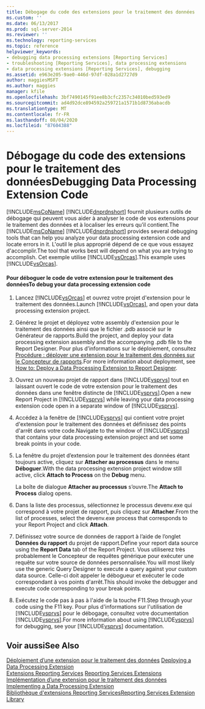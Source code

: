 ```yaml
---
title: Débogage du code des extensions pour le traitement des données | Microsoft Docs
ms.custom: ''
ms.date: 06/13/2017
ms.prod: sql-server-2014
ms.reviewer: ''
ms.technology: reporting-services
ms.topic: reference
helpviewer_keywords:
- debugging data processing extensions [Reporting Services]
- troubleshooting [Reporting Services], data processing extensions
- data processing extensions [Reporting Services], debugging
ms.assetid: e963e205-9ae0-446d-97df-028a1d2727d9
author: maggiesMSFT
ms.author: maggies
manager: kfile
ms.openlocfilehash: 3bf7490145f91ee8b3cfc2357c34010bed593ed9
ms.sourcegitcommit: ad4d92dce894592a259721a1571b1d8736abacdb
ms.translationtype: MT
ms.contentlocale: fr-FR
ms.lasthandoff: 08/04/2020
ms.locfileid: "87604388"
---
```

# <a name="debugging-data-processing-extension-code"></a><span data-ttu-id="9cb89-102">Débogage du code des extensions pour le traitement des données</span><span class="sxs-lookup"><span data-stu-id="9cb89-102">Debugging Data Processing Extension Code</span></span>
  <span data-ttu-id="9cb89-103">[!INCLUDE[msCoName](../../../includes/msconame-md.md)] [!INCLUDE[dnprdnshort](../../../includes/dnprdnshort-md.md)] fournit plusieurs outils de débogage qui peuvent vous aider à analyser le code de vos extensions pour le traitement des données et à localiser les erreurs qu’il contient.</span><span class="sxs-lookup"><span data-stu-id="9cb89-103">The [!INCLUDE[msCoName](../../../includes/msconame-md.md)] [!INCLUDE[dnprdnshort](../../../includes/dnprdnshort-md.md)] provides several debugging tools that can help you analyze your data processing extension code and locate errors in it.</span></span> <span data-ttu-id="9cb89-104">L'outil le plus approprié dépend de ce que vous essayez d'accomplir.</span><span class="sxs-lookup"><span data-stu-id="9cb89-104">The tool that works best will depend on what you are trying to accomplish.</span></span> <span data-ttu-id="9cb89-105">Cet exemple utilise [!INCLUDE[vsOrcas](../../../includes/vsorcas-md.md)].</span><span class="sxs-lookup"><span data-stu-id="9cb89-105">This example uses [!INCLUDE[vsOrcas](../../../includes/vsorcas-md.md)].</span></span>  
  
#### <a name="to-debug-your-data-processing-extension-code"></a><span data-ttu-id="9cb89-106">Pour déboguer le code de votre extension pour le traitement des données</span><span class="sxs-lookup"><span data-stu-id="9cb89-106">To debug your data processing extension code</span></span>  
  
1.  <span data-ttu-id="9cb89-107">Lancez [!INCLUDE[vsOrcas](../../../includes/vsorcas-md.md)] et ouvrez votre projet d'extension pour le traitement des données.</span><span class="sxs-lookup"><span data-stu-id="9cb89-107">Launch [!INCLUDE[vsOrcas](../../../includes/vsorcas-md.md)], and open your data processing extension project.</span></span>  
  
2.  <span data-ttu-id="9cb89-108">Générez le projet et déployez votre assembly d'extension pour le traitement des données ainsi que le fichier .pdb associé sur le Générateur de rapports.</span><span class="sxs-lookup"><span data-stu-id="9cb89-108">Build the project, and deploy your data processing extension assembly and the accompanying .pdb file to the Report Designer.</span></span> <span data-ttu-id="9cb89-109">Pour plus d’informations sur le déploiement, consultez [Procédure : déployer une extension pour le traitement des données sur le Concepteur de rapports](deploying-a-data-processing-extension-to-report-designer.md).</span><span class="sxs-lookup"><span data-stu-id="9cb89-109">For more information about deployment, see [How to: Deploy a Data Processing Extension to Report Designer](deploying-a-data-processing-extension-to-report-designer.md).</span></span>  
  
3.  <span data-ttu-id="9cb89-110">Ouvrez un nouveau projet de rapport dans [!INCLUDE[vsprvs](../../../includes/vsprvs-md.md)] tout en laissant ouvert le code de votre extension pour le traitement des données dans une fenêtre distincte de [!INCLUDE[vsprvs](../../../includes/vsprvs-md.md)].</span><span class="sxs-lookup"><span data-stu-id="9cb89-110">Open a new Report Project in [!INCLUDE[vsprvs](../../../includes/vsprvs-md.md)] while leaving your data processing extension code open in a separate window of [!INCLUDE[vsprvs](../../../includes/vsprvs-md.md)].</span></span>  
  
4.  <span data-ttu-id="9cb89-111">Accédez à la fenêtre de [!INCLUDE[vsprvs](../../../includes/vsprvs-md.md)] qui contient votre projet d'extension pour le traitement des données et définissez des points d'arrêt dans votre code.</span><span class="sxs-lookup"><span data-stu-id="9cb89-111">Navigate to the window of [!INCLUDE[vsprvs](../../../includes/vsprvs-md.md)] that contains your data processing extension project and set some break points in your code.</span></span>  
  
5.  <span data-ttu-id="9cb89-112">La fenêtre du projet d’extension pour le traitement des données étant toujours active, cliquez sur **Attacher au processus** dans le menu **Déboguer**.</span><span class="sxs-lookup"><span data-stu-id="9cb89-112">With the data processing extension project window still active, click **Attach to Process** on the **Debug** menu.</span></span>  
  
     <span data-ttu-id="9cb89-113">La boîte de dialogue **Attacher au processus** s’ouvre.</span><span class="sxs-lookup"><span data-stu-id="9cb89-113">The **Attach to Process** dialog opens.</span></span>  
  
6.  <span data-ttu-id="9cb89-114">Dans la liste des processus, sélectionnez le processus devenv.exe qui correspond à votre projet de rapport, puis cliquez sur **Attacher**.</span><span class="sxs-lookup"><span data-stu-id="9cb89-114">From the list of processes, select the devenv.exe process that corresponds to your Report Project and click **Attach**.</span></span>  
  
7.  <span data-ttu-id="9cb89-115">Définissez votre source de données de rapport à l’aide de l’onglet **Données du rapport** du projet de rapport.</span><span class="sxs-lookup"><span data-stu-id="9cb89-115">Define your report data source using the **Report Data** tab of the Report Project.</span></span> <span data-ttu-id="9cb89-116">Vous utiliserez très probablement le Concepteur de requêtes générique pour exécuter une requête sur votre source de données personnalisée.</span><span class="sxs-lookup"><span data-stu-id="9cb89-116">You will most likely use the generic Query Designer to execute a query against your custom data source.</span></span> <span data-ttu-id="9cb89-117">Celle-ci doit appeler le débogueur et exécuter le code correspondant à vos points d'arrêt.</span><span class="sxs-lookup"><span data-stu-id="9cb89-117">This should invoke the debugger and execute code corresponding to your break points.</span></span>  
  
8.  <span data-ttu-id="9cb89-118">Exécutez le code pas à pas à l'aide de la touche F11.</span><span class="sxs-lookup"><span data-stu-id="9cb89-118">Step through your code using the F11 key.</span></span> <span data-ttu-id="9cb89-119">Pour plus d'informations sur l'utilisation de [!INCLUDE[vsprvs](../../../includes/vsprvs-md.md)] pour le débogage, consultez votre documentation [!INCLUDE[vsprvs](../../../includes/vsprvs-md.md)].</span><span class="sxs-lookup"><span data-stu-id="9cb89-119">For more information about using [!INCLUDE[vsprvs](../../../includes/vsprvs-md.md)] for debugging, see your [!INCLUDE[vsprvs](../../../includes/vsprvs-md.md)] documentation.</span></span>  
  
## <a name="see-also"></a><span data-ttu-id="9cb89-120">Voir aussi</span><span class="sxs-lookup"><span data-stu-id="9cb89-120">See Also</span></span>  
 <span data-ttu-id="9cb89-121">[Déploiement d’une extension pour le traitement des données](deploying-a-data-processing-extension.md) </span><span class="sxs-lookup"><span data-stu-id="9cb89-121">[Deploying a Data Processing Extension](deploying-a-data-processing-extension.md) </span></span>  
 <span data-ttu-id="9cb89-122">[Extensions Reporting Services](../reporting-services-extensions.md) </span><span class="sxs-lookup"><span data-stu-id="9cb89-122">[Reporting Services Extensions](../reporting-services-extensions.md) </span></span>  
 <span data-ttu-id="9cb89-123">[Implémentation d’une extension pour le traitement des données](implementing-a-data-processing-extension.md) </span><span class="sxs-lookup"><span data-stu-id="9cb89-123">[Implementing a Data Processing Extension](implementing-a-data-processing-extension.md) </span></span>  
 [<span data-ttu-id="9cb89-124">Bibliothèque d'extensions Reporting Services</span><span class="sxs-lookup"><span data-stu-id="9cb89-124">Reporting Services Extension Library</span></span>](../reporting-services-extension-library.md)  
  
  
